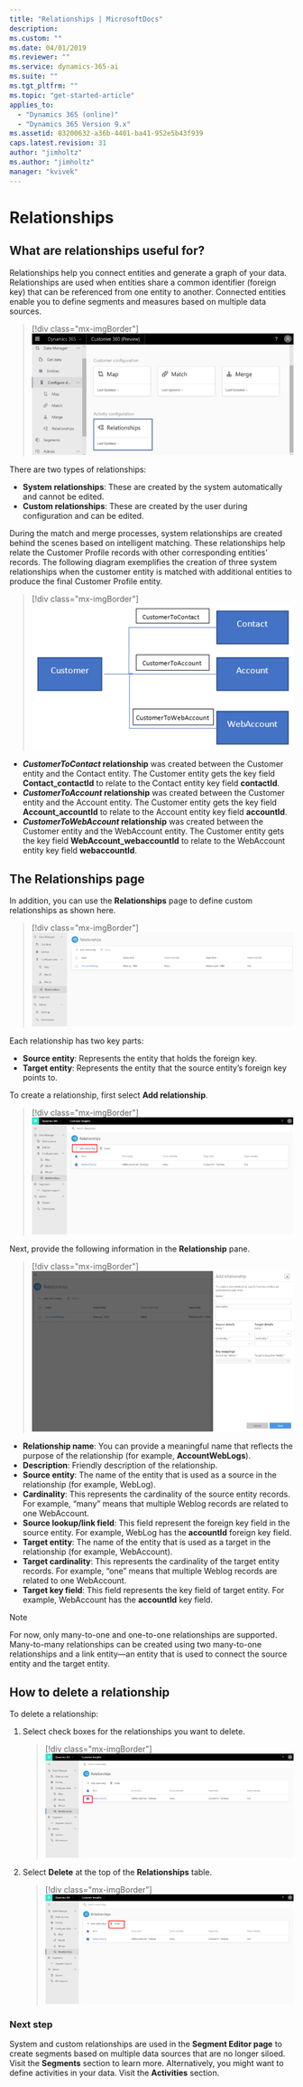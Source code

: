 ```yaml
---
title: "Relationships | MicrosoftDocs"
description: 
ms.custom: ""
ms.date: 04/01/2019
ms.reviewer: ""
ms.service: dynamics-365-ai
ms.suite: ""
ms.tgt_pltfrm: ""
ms.topic: "get-started-article"
applies_to: 
  - "Dynamics 365 (online)"
  - "Dynamics 365 Version 9.x"
ms.assetid: 83200632-a36b-4401-ba41-952e5b43f939
caps.latest.revision: 31
author: "jimholtz"
ms.author: "jimholtz"
manager: "kvivek"
---
```

# Relationships

## What are relationships useful for?

Relationships help you connect entities and generate a graph of your data. Relationships are used when entities share a common identifier (foreign key) that can be referenced from one entity to another. Connected entities enable you to define segments and measures based on multiple data sources.

> [!div class="mx-imgBorder"] 
> ![](media/configure-data-relationships-tile.png "Relationships tile")

There are two types of relationships:

- **System relationships**: These are created by the system automatically and cannot be edited.
- **Custom relationships**: These are created by the user during configuration and can be edited.

During the match and merge processes, system relationships are created behind the scenes based on intelligent matching. These relationships help relate the Customer Profile records with other corresponding entities' records. The following diagram exemplifies the creation of three system relationships when the customer entity is matched with additional entities to produce the final Customer Profile entity.

> [!div class="mx-imgBorder"] 
> ![](media/relationships-entities-merge.png "Relationship creation")

- ***CustomerToContact* relationship** was created between the Customer entity and the Contact entity. The Customer entity gets the key field **Contact_contactId** to relate to the Contact entity key field **contactId**.
- ***CustomerToAccount* relationship** was created between the Customer entity and the Account entity. The Customer entity gets the key field **Account_accountId** to relate to the Account entity key field **accountId**.
- ***CustomerToWebAccount* relationship** was created between the Customer entity and the WebAccount entity. The Customer entity gets the key field **WebAccount_webaccountId** to relate to the WebAccount entity key field **webaccountId**.

## The Relationships page

In addition, you can use the **Relationships** page to define custom relationships as shown here.

> [!div class="mx-imgBorder"] 
> ![](media/relationships-custom.png "Custom relationships")

Each relationship has two key parts:

- **Source entity**: Represents the entity that holds the foreign key.
- **Target entity**: Represents the entity that the source entity’s foreign key points to.

To create a relationship, first select **Add relationship**.

> [!div class="mx-imgBorder"] 
> ![](media/add-relationships.png "Add relationships")

Next, provide the following information in the **Relationship** pane.

> [!div class="mx-imgBorder"] 
> ![](media/relationships-add.png "Add a relationship")

- **Relationship name**: You can provide a meaningful name that reflects the purpose of the relationship (for example, **AccountWebLogs**).
- **Description**: Friendly description of the relationship.
- **Source entity**: The name of the entity that is used as a source in the relationship (for example, WebLog).
- **Cardinality**: This represents the cardinality of the source entity records. For example, “many” means that multiple Weblog records are related to one WebAccount.  
- **Source lookup/link field**: This field represent the foreign key field in the source entity. For example, WebLog has the **accountId** foreign key field.
- **Target entity**: The name of the entity that is used as a target in the relationship (for example, WebAccount).
- **Target cardinality**: This represents the cardinality of the target entity records. For example, “one” means that multiple Weblog records are related to one WebAccount.
- **Target key field**: This field represents the key field of target entity. For example, WebAccount has the **accountId** key field.

> [!NOTE]
> For now, only many-to-one and one-to-one relationships are supported. Many-to-many relationships can be created using two many-to-one relationships and a link entity—an entity that is used to connect the source entity and the target entity.

## How to delete a relationship

To delete a relationship:

1. Select check boxes for the relationships you want to delete.

   > [!div class="mx-imgBorder"] 
   > ![](media/select-relationship-to-delete.png "Select the relationship to delete")

2. Select **Delete** at the top of the **Relationships** table.

   > [!div class="mx-imgBorder"] 
   > ![](media/delete-relationship.png "Delete relationship")

### Next step

System and custom relationships are used in the **Segment Editor page** to create segments based on multiple data sources that are no longer siloed. Visit the **Segments** section to learn more. Alternatively, you might want to define activities in your data. Visit the **Activities** section.


